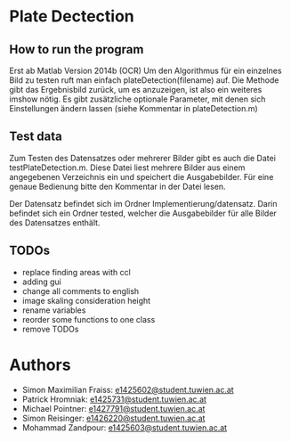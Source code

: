 # Plate Dectection
## How to run the program
Erst ab Matlab Version 2014b (OCR)
Um den Algorithmus für ein einzelnes Bild zu testen ruft man einfach
plateDetection(filename)
auf. Die Methode gibt das Ergebnisbild zurück, um es anzuzeigen, ist also ein weiteres imshow nötig.
Es gibt zusätzliche optionale Parameter, mit denen sich Einstellungen ändern lassen (siehe Kommentar in plateDetection.m)

## Test data
Zum Testen des Datensatzes oder mehrerer Bilder gibt es auch die Datei testPlateDetection.m. Diese Datei liest mehrere Bilder aus einem angegebenen Verzeichnis ein und speichert die Ausgabebilder. Für eine genaue Bedienung bitte den Kommentar in der Datei lesen.

Der Datensatz befindet sich im Ordner Implementierung/datensatz. Darin befindet sich ein Ordner tested, welcher die Ausgabebilder für alle Bilder des Datensatzes enthält.

## TODOs
* replace finding areas with ccl
* adding gui
* change all comments to english
* image skaling consideration height
* rename variables
* reorder some functions to one class
* remove TODOs

# Authors
* Simon Maximilian Fraiss: e1425602@student.tuwien.ac.at
* Patrick Hromniak: e1425731@student.tuwien.ac.at
* Michael Pointner: e1427791@student.tuwien.ac.at
* Simon Reisinger: e1426220@student.tuwien.ac.at
* Mohammad Zandpour: e1425603@student.tuwien.ac.at
